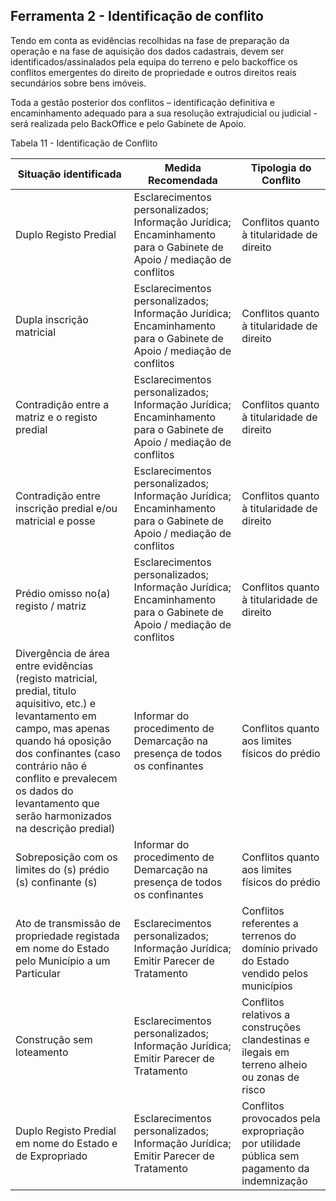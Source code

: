 ## Ferramenta 2 - Identificação de conflito

Tendo em conta as evidências recolhidas na fase de preparação da operação e na fase de aquisição dos dados cadastrais, devem ser identificados/assinalados pela equipa do terreno e pelo backoffice os conflitos emergentes do direito de propriedade e outros direitos reais secundários sobre bens imóveis. 

Toda a gestão posterior dos conflitos – identificação definitiva e encaminhamento adequado para a sua resolução extrajudicial ou judicial - será realizada pelo BackOffice e pelo Gabinete de Apoio.

Tabela 11 - Identificação de Conflito

| Situação identificada | Medida Recomendada | Tipologia do Conflito |
| --- | --- | --- |
| Duplo Registo Predial | Esclarecimentos personalizados; Informação Jurídica; Encaminhamento para o Gabinete de Apoio / mediação de conflitos | Conflitos quanto à titularidade de direito |
| Dupla inscrição matricial | Esclarecimentos personalizados; Informação Jurídica; Encaminhamento para o Gabinete de Apoio / mediação de conflitos | Conflitos quanto à titularidade de direito |
| Contradição entre a matriz e o registo predial | Esclarecimentos personalizados; Informação Jurídica; Encaminhamento para o Gabinete de Apoio / mediação de conflitos | Conflitos quanto à titularidade de direito |
| Contradição entre inscrição predial e/ou matricial e posse | Esclarecimentos personalizados; Informação Jurídica; Encaminhamento para o Gabinete de Apoio / mediação de conflitos | Conflitos quanto à titularidade de direito |
| Prédio omisso no\(a\) registo / matriz | Esclarecimentos personalizados; Informação Jurídica; Encaminhamento para o Gabinete de Apoio / mediação de conflitos | Conflitos quanto à titularidade de direito |
| Divergência de área entre evidências \(registo matricial, predial, titulo aquisitivo, etc.\) e levantamento em campo, mas apenas quando há oposição dos confinantes \(caso contrário não é conflito e prevalecem os dados do levantamento que serão harmonizados na descrição predial\) | Informar do procedimento de Demarcação na presença de todos os confinantes | Conflitos quanto aos limites físicos do prédio |
| Sobreposição com os limites do \(s\) prédio \(s\) confinante \(s\) | Informar do procedimento de Demarcação na presença de todos os confinantes | Conflitos quanto aos limites físicos do prédio |
| Ato de transmissão de propriedade registada em nome do Estado pelo Município a um Particular | Esclarecimentos personalizados; Informação Jurídica; Emitir Parecer de Tratamento | Conflitos referentes a terrenos do domínio privado do Estado vendido pelos municípios |
| Construção sem loteamento | Esclarecimentos personalizados; Informação Jurídica; Emitir Parecer de Tratamento | Conflitos relativos a construções clandestinas e ilegais em terreno alheio ou zonas de risco |
| Duplo Registo Predial em nome do Estado e de Expropriado | Esclarecimentos personalizados; Informação Jurídica; Emitir Parecer de Tratamento | Conflitos provocados pela expropriação por utilidade pública sem pagamento da indemnização |




